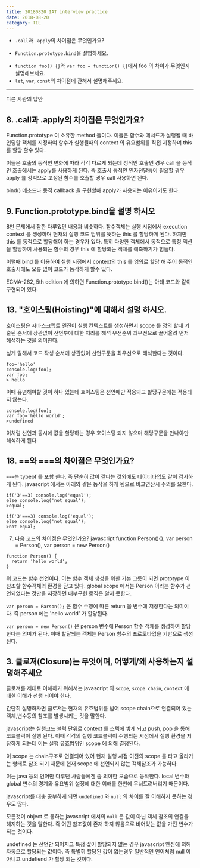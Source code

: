 ```yaml
---
title: 20180820 IAT interview practice
date: 2018-08-20
category: TIL
---
```


- `.call`과 `.apply`의 차이점은 무엇인가요?

* `Function.prototype.bind`을 설명하세요.

- `function foo() {}`와 `var foo = function() {}`에서 foo 의 차이가 무엇인지 설명해보세요.
- `let`, `var`, `const`의 차이점에 관해서 설명해주세요.

---

다른 사람의 답안

## 8. .call과 .apply의 차이점은 무엇인가요?

Function.prototype 이 소유한 method 들이다. 이들은 함수와 메서드가 실행될 때 바인딩할 객체를 지정하여 함수가 실행될때의 context 의 유요범위를 직접 지정하며 this 를 할당 할수 있다.

이들은 호출의 동적인 변화에 따라 각각 다르게 되는데 정적인 호출인 경우 call 을 동적인 호출에서는 apply를 사용하게 된다. 즉 호출시 동적인 인자전달등이 필요할 경우 apply 를 정적으로 고정된 함수를 호출할 경우 call 사용하면 된다.

bind() 메소드나 동적 callback 을 구현할때 apply가 사용되는 이유이기도 한다.

## 9. Function.prototype.bind을 설명 하시오

8번 문제에서 잠깐 다루었던 내용과 비슷하다. 함수객체는 실행 시점에서 execution context 를 생성하며 현재의 실행 코드 범위를 뜻하는 this 를 할당하게 된다. 하지만 this 를 동적으로 할당해야 하는 경우가 있다. 특히 다양한 객체에서 동적으로 특정 액션을 할당하여 사용되는 함수의 경우 this 에 할당되는 객체를 예측하기가 힘들다.

이럴때 bind 를 이용하여 실행 시점에서 context의 this 를 임의로 할당 해 주어 동적인 호출시에도 오류 없이 코드가 동작하게 할수 있다.

ECMA-262, 5th edition 에 의하면 Function.prototype.bind()는 아래 코드와 같이 구현되어 있다.

## 13. "호이스팅(Hoisting)"에 대해서 설명 하시오.

호이스팅은 자바스크립트 엔진이 실행 컨텍스트를 생성하면서 scope 를 정의 할때 기술된 순서에 상관없이 선언부에 대한 처리를 해석 우선순위 최우선으로 끌어올려 먼저 해석하는 것을 의미한다.

싶게 말해서 코드 작성 순서에 상관없이 선언구문을 최우선으로 해석한다는 것이다.

```
foo='hello'
console.log(foo);
var foo;
> hello
```

이때 유념해야할 것이 하나 있는데 호이스팅은 선언에만 적용되고 할당구문에는 적용되지 않는다.

```
console.log(foo);
var foo='hello world';
>undefined
```

이처럼 선언과 동시에 값을 할당하는 경우 호이스팅 되지 않으며 해당구문을 만나야만 해석하게 된다.

## 18. ==와 ===의 차이점은 무엇인가요?

`===`는 typeof 를 포함 한다. 즉 단순히 값이 같다는 것외에도 데이터타입도 같이 검사하게 된다. javascript 에서는 아래와 같은 동작을 하게 됨으로 비교연산시 주의를 요한다.

```
if('3'==3) console.log('equal');
else console.log('not equal');
>equal;

if('3'===3) console.log('equal');
else console.log('not equal');
>not equal;
```

7. 다음 코드의 차이점은 무엇인가요? javascript function Person(){}, var person = Person(), var person = new Person()

```
function Person() {
  return 'hello world';
}
```

위 코드는 함수 선언이다. 이는 함수 객체 생성을 위한 기본 그릇이 되면 prototype 이 참조할 함수객체의 환경을 담고 있다. global scope 에서는 Person 이라는 함수가 선언되었다는 것만을 저장하면 내부구현 로직은 알지 못한다.

`var person = Parson();` 은 함수 수행에 따른 return 을 변수에 저장한다는 의미이다. 즉 person 에는 'hello world' 가 할당된다.

`var person = new Person()` 은 person 변수에 Person 함수 객체를 생성하여 할당한다는 의미가 된다. 이때 할달되는 객체는 Person 함수의 프로토타입을 기반으로 생성된다.

## 3. 클로져(Closure)는 무엇이며, 어떻게/왜 사용하는지 설명해주세요

클로져를 제대로 이해하기 위해서는 javascript 의 `scope`, `scope chain`, `context` 에 대한 이해가 선행 되어야 한다.

간단히 설명하자면 클로저는 현재의 유효범위를 넘어 scope chain으로 연결되어 있는 객체,변수등의 참조를 발생시키는 것을 말한다.

javascript는 실행코드 블럭 단위로 context 를 스텍에 쌓게 되고 push, pop 을 통해 코드블럭이 실행 된다. 이때 각각의 실행 코드블럭이 수행되는 시점에서 실행 환경을 저장하게 되는데 이는 실행 유효범위인 scope 에 의해 결정된다.

이 scope 는 chain구조로 연결되어 있어 현재 실행 시점 이전의 scope 를 타고 올라가는 형태로 참조 되기 때문에 현재 scope 에 선언되지 않는 객체참조가 가능하다.

이는 java 등의 언어만 다루던 사람들에겐 좀 의아한 모습으로 동작한다. local 변수와 global 변수의 경계와 유요범위 설정에 대한 이해를 한번에 무너트려버리기 때문이다.

javascript를 대충 공부하게 되면 `undefined` 와 `null` 의 차이를 잘 이해하지 못하는 경우도 많다.

모든것이 object 로 통하는 javascript 에서의 `null` 은 값이 아닌 객체 참조의 연결을 해지하는 것을 말한다. 즉 어떤 참조값이 존재 하지 않음으로 비어있는 값을 가진 변수가 되는 것이다.

undefined 는 선언만 되어지고 특정 값이 할당되지 않는 경우 javascript 엔진에 의해 자동으로 할당되는 값이다. 즉 특별히 할당된 값이 없는경우 일반적인 언어처럼 null 이 아니고 undefiend 가 할당 되는 것이다.
